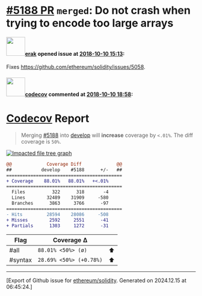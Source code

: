 # [\#5188 PR](https://github.com/ethereum/solidity/pull/5188) `merged`: Do not crash when trying to encode too large arrays

#### <img src="https://avatars.githubusercontent.com/u/20012009?u=61e903cf16bc5f3353db1d571401e2e71b6f61ed&v=4" width="50">[erak](https://github.com/erak) opened issue at [2018-10-10 15:13](https://github.com/ethereum/solidity/pull/5188):

Fixes https://github.com/ethereum/solidity/issues/5058.

#### <img src="https://avatars.githubusercontent.com/in/254?v=4" width="50">[codecov](https://github.com/apps/codecov) commented at [2018-10-10 18:58](https://github.com/ethereum/solidity/pull/5188#issuecomment-428691332):

# [Codecov](https://codecov.io/gh/ethereum/solidity/pull/5188?src=pr&el=h1) Report
> Merging [#5188](https://codecov.io/gh/ethereum/solidity/pull/5188?src=pr&el=desc) into [develop](https://codecov.io/gh/ethereum/solidity/commit/0b4f6ab72d36e68ce9bf5a10da0d785059d8709c?src=pr&el=desc) will **increase** coverage by `<.01%`.
> The diff coverage is `50%`.

[![Impacted file tree graph](https://codecov.io/gh/ethereum/solidity/pull/5188/graphs/tree.svg?width=650&token=87PGzVEwU0&height=150&src=pr)](https://codecov.io/gh/ethereum/solidity/pull/5188?src=pr&el=tree)

```diff
@@             Coverage Diff             @@
##           develop    #5188      +/-   ##
===========================================
+ Coverage    88.01%   88.01%   +<.01%     
===========================================
  Files          322      318       -4     
  Lines        32489    31909     -580     
  Branches      3863     3766      -97     
===========================================
- Hits         28594    28086     -508     
+ Misses        2592     2551      -41     
+ Partials      1303     1272      -31
```

| Flag | Coverage Δ | |
|---|---|---|
| #all | `88.01% <50%> (ø)` | :arrow_up: |
| #syntax | `28.69% <50%> (+0.78%)` | :arrow_up: |


-------------------------------------------------------------------------------



[Export of Github issue for [ethereum/solidity](https://github.com/ethereum/solidity). Generated on 2024.12.15 at 06:45:24.]
